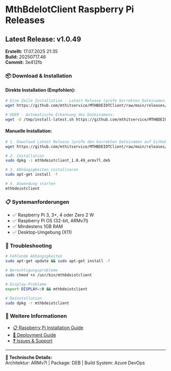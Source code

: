 # MthBdeIotClient Raspberry Pi Releases

## Latest Release: v1.0.49

**Erstellt:** 17.07.2025 21:35  
**Build:** 20250717.46  
**Commit:** 3e412fb

### 📦 Download & Installation

#### Direkte Installation (Empfohlen):
```bash
# Eine Zeile Installation - Latest Release (prüfe korrekten Dateinamen)
wget https://github.com/mthitservice/MTHBDEIOTClient/raw/main/releases/latest/mthbdeiotclient_1.0.49_armv7l.deb && sudo dpkg -i mthbdeiotclient_1.0.49_armv7l.deb && sudo apt-get install -f

# ODER - Automatische Erkennung des Dateinamens:
wget -O /tmp/install-latest.sh https://github.com/mthitservice/MTHBDEIOTClient/raw/main/install-latest.sh && chmod +x /tmp/install-latest.sh && /tmp/install-latest.sh
```

#### Manuelle Installation:
```bash
# 1. Download Latest Release (prüfe den korrekten Dateinamen auf GitHub)
wget https://github.com/mthitservice/MTHBDEIOTClient/raw/main/releases/latest/mthbdeiotclient_1.0.49_armv7l.deb

# 2. Installation
sudo dpkg -i mthbdeiotclient_1.0.49_armv7l.deb

# 3. Abhängigkeiten installieren
sudo apt-get install -f

# 4. Anwendung starten
mthbdeiotclient
```

### 📋 Systemanforderungen
- ✅ Raspberry Pi 3, 3+, 4 oder Zero 2 W
- ✅ Raspberry Pi OS (32-bit, ARMv7l)
- ✅ Mindestens 1GB RAM
- ✅ Desktop-Umgebung (X11)

### 🔧 Troubleshooting
```bash
# Fehlende Abhängigkeiten
sudo apt-get update && sudo apt-get install -f

# Berechtigungsprobleme
sudo chmod +x /usr/bin/mthbdeiotclient

# Display-Probleme
export DISPLAY=:0 && mthbdeiotclient

# Deinstallation
sudo dpkg -r mthbdeiotclient
```

### 📖 Weitere Informationen
- [📋 Raspberry Pi Installation Guide](../App/RASPBERRY_INSTALLATION.md)
- [🚀 Deployment Guide](../DEPLOYMENT_GUIDE.md)
- [❓ Issues & Support](https://github.com/mthitservice/MTHBDEIOTClient/issues)

---
**🔧 Technische Details:**  
Architektur: ARMv7l | Package: DEB | Build System: Azure DevOps
